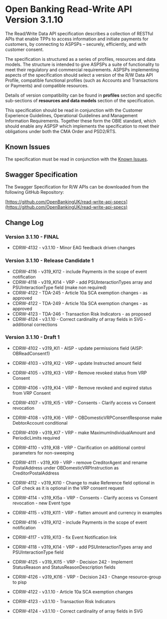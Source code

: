 # Open Banking Read-Write API Version 3.1.10

The Read/Write Data API specification describes a collection of RESTful APIs that enable TPPs to access information and initiate payments for customers, by connecting to ASPSPs – securely, efficiently, and with customer consent.

The specification is structured as a series of profiles, resources and data models. The structure is intended to give ASPSPs a suite of functionality to meet their regulatory and commercial requirements. ASPSPs implementing aspects of the specification should select a version of the R/W Data API Profile, compatible functional profiles (such as Accounts and Transactions or Payments) and compatible resources.

Details of version compatibility can be found in **profiles** section and specific sub-sections of **resources and data models** section of the specification.

This specification should be read in conjunction with the Customer Experience Guidelines, Operational Guidelines and Management Information Requirements. Together these form the OBIE standard, which should enable any ASPSP which implements the specification to meet their obligations under both the CMA Order and PSD2/RTS.

## Known Issues

The specification must be read in conjunction with the [Known Issues](https://openbanking.atlassian.net/wiki/spaces/DZ/pages/47546479/Known+Specification+Issues).

## Swagger Specification

The Swagger Specification for R/W APIs can be downloaded from the following GitHub Repository:

[https://github.com/OpenBankingUK/read-write-api-specs](https://github.com/OpenBankingUK/read-write-api-specs)

## Change Log
### Version 3.1.10 - FINAL
- CDRW-4132 - v3.1.10 - Minor EAG feedback driven changes

### Version 3.1.10 - Release Candidate 1
- CDRW-4116 - v319_KI12 - include Payments in the scope of event notification
- CDRW-4118 - v319_KI14 - VRP - add PSUInteractionTypes array and PSUInteractionType field (make non required)
- CDRW-4122 - TDA-245 - Article 10a SCA exemption changes - as approved
- CDRW-4122 - TDA-249 - Article 10a SCA exemption changes - as approved
- CDRW-4123 - TDA-246 - Transaction Risk Indicators - as proposed
- CDRW-4124 - v3.1.10 - Correct cardinality of array fields in SVG - additional corrections

### Version 3.1.10 - Draft 1
- CDRW-4102 - v319_KI1  - AISP - update permissions field (AISP: OBReadConsent1)
- CDRW-4103 - v319_KI2  - VRP  - update Instructed amount field
- CDRW-4105 - v319_KI3  - VRP  - Remove revoked status from VRP Consent
- CDRW-4106 - v319_KI4  - VRP  - Remove revoked and expired status from VRP Consent
- CDRW-4107 - v319_KI5  - VRP  - Consents - Clarify access vs Consent revocation
- CDRW-4108 - v319_KI6  - VRP  - OBDomesticVRPConsentResponse make DebtorAccount conditional
- CDRW-4109 - v319_KI7  - VRP  - make MaximumIndividualAmount and PeriodicLimits required
- CDRW-4110 - v319_KI8  - VRP  - Clarification on additional control parameters for non-sweeping
- CDRW-4111 - v319_KI9  - VRP  - remove CreditorAgent and rename PostalAddress under OBDomesticVRPInstruction as CreditorPostalAddress
- CDRW-4112 - v319_KI10 -        Change to make Reference field optional in CoF check as it is optional in the VRP consent request
- CDRW-4114 - v319_KI5a - VRP  - Consents - Clarify access vs Consent revocation - new Event type
- CDRW-4115 - v319_KI11 - VRP  - flatten amount and currency in examples
- CDRW-4116 - v319_KI12 -        include Payments in the scope of event notification
- CDRW-4117 - v319_KI13 -        fix Event Notification link
- CDRW-4118 - v319_KI14 - VRP - add PSUInteractionTypes array and PSUInteractionType field
- CDRW-4125 - v319_KI15 - VRP - Decision 242 - Implement StatusReason and StatusReasonDescription fields
- CDRW-4126 - v319_KI16 - VRP - Decision 243 - Change resource-group to pisp

- CDRW-4122 - v3.1.10 - Article 10a SCA exemption changes

- CDRW-4123 - v3.1.10 - Transaction Risk Indicators
- CDRW-4124 - v3.1.10 - Correct cardinality of array fields in SVG
